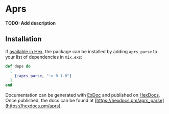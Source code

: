 # Aprs

**TODO: Add description**

## Installation

If [available in Hex](https://hex.pm/docs/publish), the package can be installed
by adding `aprs_parse` to your list of dependencies in `mix.exs`:

```elixir
def deps do
  [
    {:aprs_parse, "~> 0.1.0"}
  ]
end
```

Documentation can be generated with [ExDoc](https://github.com/elixir-lang/ex_doc)
and published on [HexDocs](https://hexdocs.pm). Once published, the docs can
be found at [https://hexdocs.pm/aprs_parse](https://hexdocs.pm/aprs).

